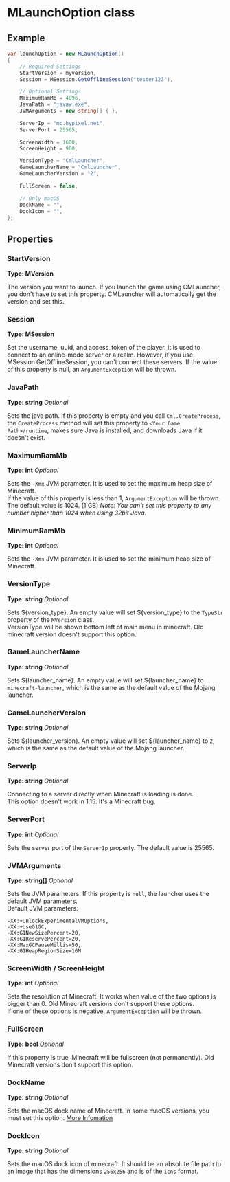 # MLaunchOption class

## Example

```csharp
var launchOption = new MLaunchOption()
{
    // Required Settings
    StartVersion = myversion,
    Session = MSession.GetOfflineSession("tester123"),

    // Optional Settings
    MaximumRamMb = 4096,
    JavaPath = "javaw.exe",
    JVMArguments = new string[] { },

    ServerIp = "mc.hypixel.net",
    ServerPort = 25565,

    ScreenWidth = 1600,
    ScreenHeight = 900,

    VersionType = "CmlLauncher",
    GameLauncherName = "CmlLauncher",
    GameLauncherVersion = "2",

    FullScreen = false,

    // Only macOS
    DockName = "",
    DockIcon = "",
};
```

## Properties

### StartVersion

**Type: MVersion**

The version you want to launch. If you launch the game using CMLauncher, you don't have to set this property. CMLauncher will automatically get the version and set this.

### Session

**Type: MSession**

Set the username, uuid, and access_token of the player. It is used to connect to an online-mode server or a realm.
However, if you use MSession.GetOfflineSession, you can't connect these servers.
If the value of this property is null, an `ArgumentException` will be thrown.

### JavaPath

**Type: string**  _Optional_

Sets the java path. If this property is empty and you call `Cml.CreateProcess`, the `CreateProcess` method will set this property to `<Your Game Path>/runtime`, makes sure Java is installed, and downloads Java if it doesn't exist.

### MaximumRamMb

**Type: int**  _Optional_

Sets the `-Xmx` JVM parameter. It is used to set the maximum heap size of Minecraft.  
If the value of this property is less than 1, `ArgumentException` will be thrown.  
The default value is 1024. (1 GB)
_Note: You can't set this property to any number higher than 1024 when using 32bit Java._


### MinimumRamMb

**Type: int**  _Optional_

Sets the `-Xms` JVM parameter. It is used to set the minimum heap size of Minecraft.  


### VersionType

**Type: string**  _Optional_

Sets ${version_type}. An empty value will set ${version_type} to the `TypeStr` property of the `MVersion` class.       
VersionType will be shown bottom left of main menu in minecraft. Old minecraft version doesn't support this option.

### GameLauncherName

**Type: string**  _Optional_

Sets ${launcher_name}. An empty value will set ${launcher_name} to `minecraft-launcher`, which is the same as the default value of the Mojang launcher.

### GameLauncherVersion

**Type: string**  _Optional_

Sets ${launcher_version}. An empty value will set ${launcher_name} to `2`, which is the same as the default value of the Mojang launcher.

### ServerIp

**Type: string**  _Optional_

Connecting to a server directly when Minecraft is loading is done.   
This option doesn't work in 1.15. It's a Minecraft bug.

### ServerPort

**Type: int**  _Optional_

Sets the server port of the `ServerIp` property. The default value is 25565.

### JVMArguments

**Type: string[]**  _Optional_

Sets the JVM parameters. If this property is `null`, the launcher uses the default JVM parameters.  
Default JVM parameters:

    -XX:+UnlockExperimentalVMOptions, 
    -XX:+UseG1GC, 
    -XX:G1NewSizePercent=20, 
    -XX:G1ReservePercent=20, 
    -XX:MaxGCPauseMillis=50, 
    -XX:G1HeapRegionSize=16M

### ScreenWidth / ScreenHeight

**Type: int**  _Optional_

Sets the resolution of Minecraft. It works when value of the two options is bigger than 0. Old Minecraft versions don't support these options.  
If one of these options is negative, `ArgumentException` will be thrown.

### FullScreen

**Type: bool** _Optional_

If this property is true, Minecraft will be fullscreen (not permanently). Old Minecraft versions don't support this option.  

### DockName

**Type: string** _Optional_

Sets the macOS dock name of Minecraft. In some macOS versions, you must set this option. [More Infomation](https://github.com/AlphaBs/CmlLib.Core/wiki/Common-Errors)

### DockIcon

**Type: string** _Optional_

Sets the macOS dock icon of minecraft. It should be an absolute file path to an image that has the dimensions `256x256` and is of the `icns` format.

